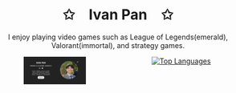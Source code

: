 <p align="center">
    <h1 align="center">✩&emsp;Ivan Pan&emsp;✩</h1>
  <p align="center">I enjoy playing video games such as League of Legends(emerald), Valorant(immortal), and strategy games.</p>
</p>
<div style="display: flex; justify-content: space-between;">
  <a href="https://ivanpan0626.github.io/Webpage/" style="flex: 1; text-align: center;">
    <img width="49%" src="https://github.com/ivanpan0626/Webpage/raw/main/webpage.png" alt="Webpage Preview">
  </a>
  <a href="https://github.com/ivanpan0626" style="flex: 1; text-align: center;">
    <img width="49%" src="https://github-readme-stats.vercel.app/api/top-langs/?username=ivanpan0626&theme=dark&hide=html,css,cmake&layout=compact&langs_count=5&bg_color=101010&hide_title=true" alt="Top Languages">
  </a>
</div>



